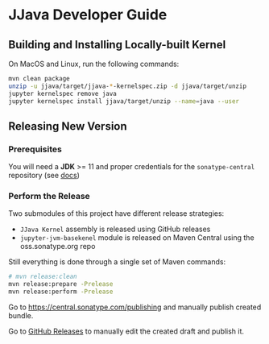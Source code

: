 # JJava Developer Guide

## Building and Installing Locally-built Kernel

On MacOS and Linux, run the following commands:

```bash
mvn clean package
unzip -u jjava/target/jjava-*-kernelspec.zip -d jjava/target/unzip
jupyter kernelspec remove java
jupyter kernelspec install jjava/target/unzip --name=java --user
```

## Releasing New Version

### Prerequisites

You will need a **JDK** >= 11 and proper credentials for the `sonatype-central` repository
(see [docs](https://central.sonatype.org/publish/generate-portal-token/))

### Perform the Release

Two submodules of this project have different release strategies:

- `JJava Kernel` assembly is released using GitHub releases
- `jupyter-jvm-basekenel` module is released on Maven Central using the oss.sonatype.org repo

Still everything is done through a single set of Maven commands:

```bash
# mvn release:clean
mvn release:prepare -Prelease
mvn release:perform -Prelease
```
Go to https://central.sonatype.com/publishing and manually publish created bundle.

Go to [GitHub Releases](https://github.com/dflib/jjava/releases) to manually edit the created draft and publish it.
